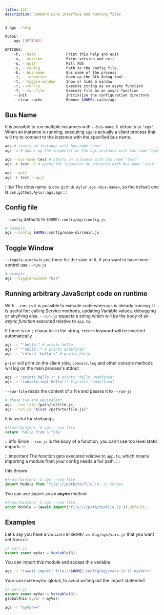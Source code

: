 ```yaml
---
title: CLI
description: Command Line Interface and running files
---
```


```sh
$ ags --help

USAGE:
    ags [OPTIONS]

OPTIONS:
    -h, --help              Print this help and exit
    -v, --version           Print version and exit
    -q, --quit              Kill AGS
    -c, --config            Path to the config file.
    -b, --bus-name          Bus name of the process
    -i, --inspector         Open up the Gtk debug tool
    -t, --toggle-window     Show or hide a window
    -r, --run-js            Execute string as an async function
    -f, --run-file          Execute file as an async function
    --init                  Initialize the configuration directory
    --clear-cache           Remove $HOME/.cache/ags

```

## Bus Name

It is possible to run multiple instances with `--bus-name`. It defaults to `"ags"`.
When an instance is running, executing `ags` is actually a client process that
will try to connect to the instance with the specified bus name.

```bash
ags # starts an instance with bus name "ags" 
ags -i # opens up the inspector on the ags instance with bus name "ags"

ags --bus-name test # starts an instance with bus name "test" 
ags -b test -i # opens the inspector on instance with bus name "test" 

ags --quit
ags -b test --quit
```

:::tip
The dbus name is `com.github.Aylur.ags.<bus-name>`,
so the default one is `com.github.Aylur.ags.ags`
:::

## Config file

`--config` defaults to `$HOME/.config/ags/config.js`

```bash
# example
ags --config $HOME/.config/some-dir/main.js
```

## Toggle Window

`--toggle-window` is just there for the sake of it,
if you want to have more control use `--run-js`

```bash
# example
ags --toggle-window "bar"
```

## Running arbitrary JavaScript code on runtime

With `--run-js` it is possible to execute code when `ags` is already running.
It is useful for: calling Service methods, updating Variable values,
debugging or anything else.
`--run-js` expects a string which will be the body of an *async function*
executed relative to `app.ts`.

If there is no `;` character in the string, `return` keyword will be inserted automatically

```bash
ags -r "'hello'" # prints hello
ags -r "'hello';" # prints undefined
ags -r "return 'hello';" # prints hello
```

`print` will print on the client side, `console.log` and other
console methods will log on the main process's stdout

```bash
ags -r "print('hello')" # prints "hello undefined"
ags -r "console.log('hello')" # prints "undefined"
```

`--run-file` reads the content of a file and passes it to `--run-js`

```bash
# these two are equivalent 
ags --run-file /path/to/file.js
ags --run-js "$(cat /path/to/file.js)"
```

It is useful for shebangs

```js
#!/usr/bin/env -S ags --run-file
return 'hello from a file'
```

:::info
Since `--run-js` is the body of a function, you can't use top level static imports
:::

:::important
The function gets executed relative to `app.ts`, which means
importing a module from your config needs a full path.
:::

this throws

```js
#!/usr/bin/env -S ags --run-file
import Module from 'file:///path/to/file.js' // throws
```

You can use `import` as an **async** method

```js
#!/usr/bin/env -S ags --run-file
const Module = (await import('file:///path/to/file.js')).default;
```

## Examples

Let's say you have a `Variable` in `$HOME/.config/ags/vars.js`
that you want set from cli.

```js
// vars.js
export const myVar = Variable(0);
```

You can import this module and access this variable

```bash
ags -r "(await import('file://$HOME/.config/ags/vars.js')).myVar++"
```

Your can make `myVar` global, to avoid writing out the import statement

```js
// vars.js
export const myVar = Variable(0);
globalThis.myVar = myVar;
```

```bash
ags -r "myVar++"
```
